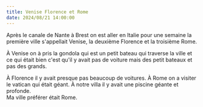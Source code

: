 ```yaml
---
title: Venise Florence et Rome
date: 2024/08/21 14:00:00 
---
```

Après le canale de Nante à Brest on est aller en Italie pour une semaine la première ville s'appellait Venise, la deuxième Florence et la troisième Rome.

À Venise on à pris la gondola qui est un petit bateau qui traverse la ville et ce qui était bien c'est qu'il y avait pas de voiture mais des petit bateaux et pas des grands.

À Florence il y avait presque pas beaucoup de voitures. À Rome on a visiter le vatican qui était géant. À notre villa il y avait une piscine géante et profonde.  
Ma ville préférer était Rome.



